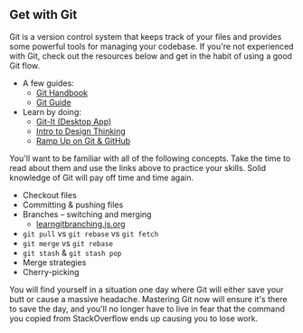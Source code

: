 ## Get with Git

Git is a version control system that keeps track of your files and provides some powerful tools for managing your codebase. If you're not experienced with Git, check out the resources below and get in the habit of using a good Git flow.

* A few guides:
    * [Git Handbook](https://guides.github.com/introduction/git-handbook/)
    * [Git Guide](https://rogerdudler.github.io/git-guide/)
* Learn by doing:
    * [Git-It (Desktop App)](https://github.com/jlord/git-it-electron)
    * [Intro to Design Thinking](https://lab.github.com/githubtraining/introduction-to-design-thinking)
    * [Ramp Up on Git & GitHub](https://lab.github.com/githubtraining/paths/ramp-up-on-git-and-github)

You'll want to be familiar with all of the following concepts. Take the time to read about them and use the links above to practice your skills. Solid knowledge of Git will pay off time and time again.

* Checkout files
* Committing & pushing files
* Branches – switching and merging
    * [learngitbranching.js.org](https://learngitbranching.js.org/)
* `git pull` vs `git rebase` vs `git fetch`
* `git merge` vs `git rebase`
* `git stash` & `git stash pop`
* Merge strategies
* Cherry-picking

You will find yourself in a situation one day where Git will either save your butt or cause a massive headache. Mastering Git now will ensure it's there to save the day, and you'll no longer have to live in fear that the command you copied from StackOverflow ends up causing you to lose work.
